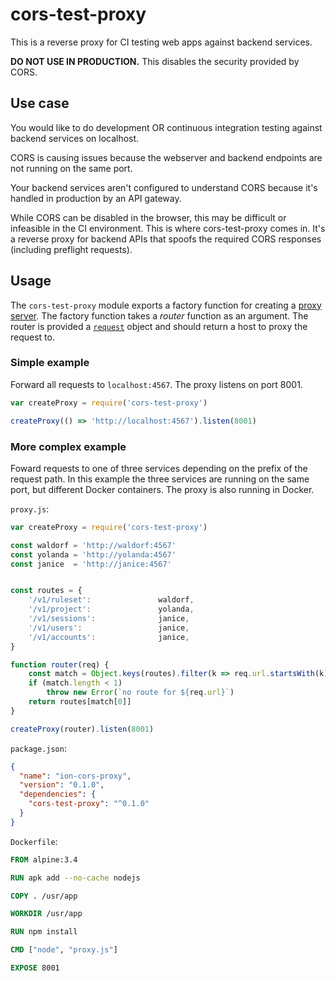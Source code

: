 # cors-test-proxy

This is a reverse proxy for CI testing web apps against backend services.

**DO NOT USE IN PRODUCTION.** This disables the security provided by CORS.

## Use case

You would like to do development OR continuous integration testing against backend services on localhost.

CORS is causing issues because the webserver and backend endpoints are not running on the same port.

Your backend services aren't configured to understand CORS because it's handled in production by an API gateway.

While CORS can be disabled in the browser, this may be difficult or infeasible in the CI environment. This is where cors-test-proxy comes in. It's a reverse proxy for backend APIs that spoofs the required CORS responses (including preflight requests).

## Usage

The `cors-test-proxy` module exports a factory function for creating a [proxy server](https://nodejs.org/dist/latest-v6.x/docs/api/http.html#http_class_http_server). The factory function takes a *router* function as an argument. The router is provided a [`request`](https://nodejs.org/dist/latest-v6.x/docs/api/http.html#http_class_http_incomingmessage) object and should return a host to proxy the request to.

### Simple example

Forward all requests to `localhost:4567`. The proxy listens on port 8001.

```javascript
var createProxy = require('cors-test-proxy')

createProxy(() => 'http://localhost:4567').listen(8001)
```

### More complex example

Foward requests to one of three services depending on the prefix of the request path. In this example the three services are running on the same port, but different Docker containers. The proxy is also running in Docker.

`proxy.js`:
```javascript
var createProxy = require('cors-test-proxy')

const waldorf = 'http://waldorf:4567'
const yolanda = 'http://yolanda:4567'
const janice  = 'http://janice:4567'


const routes = {
    '/v1/ruleset':               waldorf,
    '/v1/project':               yolanda,
    '/v1/sessions':              janice,
    '/v1/users':                 janice,
    '/v1/accounts':              janice,
}

function router(req) {
    const match = Object.keys(routes).filter(k => req.url.startsWith(k))
    if (match.length < 1)
        throw new Error(`no route for ${req.url}`)
    return routes[match[0]]
}

createProxy(router).listen(8001)
```

`package.json`:
```json
{
  "name": "ion-cors-proxy",
  "version": "0.1.0",
  "dependencies": {
    "cors-test-proxy": "^0.1.0"
  }
}
```

`Dockerfile`:
```dockerfile
FROM alpine:3.4

RUN apk add --no-cache nodejs

COPY . /usr/app

WORKDIR /usr/app

RUN npm install

CMD ["node", "proxy.js"]

EXPOSE 8001
```